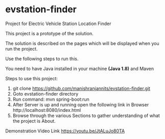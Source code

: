 # evstation-finder
Project for Electric Vehicle Station Location Finder
<p>This project is a prototype of the solution.</p>
<p>The solution is described on the pages which will be displayed when you run the project.</p> 
<p>Use the following steps to run this. </p>
<p>You need to have Java installed in your machine <b>(Java 1.8)</b> and Maven</p>

Steps to use this project:
1) git clone https://github.com/manishranjannits/evstation-finder.git
2) Goto evstation-finder directory
3) Run command: mvn spring-boot:run
4) After Server is up and running open the following link in Browser
   http://localhost:8080/index.html
5) Browse through the various Sections to gather understanding of what the project is About.


Demonstration Video Link
https://youtu.be/JtALuJo80TA
